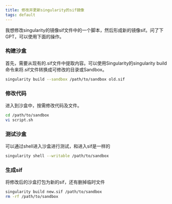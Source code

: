 ```yaml
---
title: 修改并更新singularity的sif镜像
tags: default
---
```


我想修改singularity的镜像sif文件中的一个脚本，然后形成新的镜像sif。问了下GPT，可以使用下面的操作。

### 构建沙盒


首先，需要从现有的.sif文件中提取内容。可以使用Singularity的singularity build命令来将.sif文件转换成可修改的目录或Sandbox。

```bash
singularity build --sandbox /path/to/sandbox old.sif
```

### 修改代码

进入到沙盒中，按需修改代码及文件。

```bash
cd /path/to/sandbox
vi script.sh
```

### 测试沙盒

可以通过shell进入沙盒进行测试，和进入sif是一样的

```bash
singularity shell --writable /path/to/sandbox
```

### 生成sif

将修改后的沙盒打包为新的sif，还有删掉临时文件

```bash
singularity build new.sif /path/to/sandbox
rm -rf /path/to/sandbox
```





